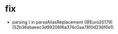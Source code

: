 # fix

* parsing \ in parseAliasReplacement (@Euro20179) (52b36abaeec3d99208f6a374c0aa78f0d236f0e1)


